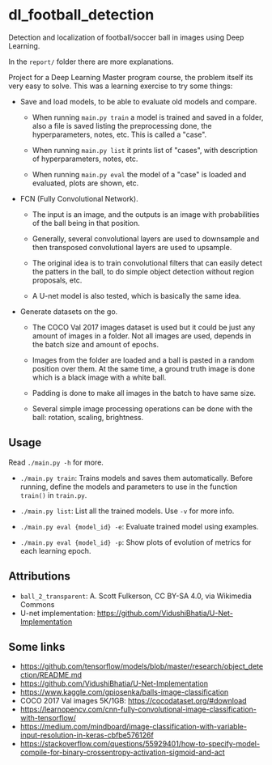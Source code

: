 # dl_football_detection

Detection and localization of football/soccer ball in images using Deep
Learning.

In the `report/` folder there are more explanations.

Project for a Deep Learning Master program course, the problem itself its very
easy to solve. This was a learning exercise to try some things:

- Save and load models, to be able to evaluate old models and compare.

    - When running `main.py train` a model is trained and saved in a folder,
      also a file is saved listing the preprocessing done, the hyperparameters,
      notes, etc. This is called a "case".

    - When running `main.py list` it prints list of "cases", with description of
      hyperparameters, notes, etc.

    - When running `main.py eval` the model of a "case" is loaded and evaluated,
      plots are shown, etc.

- FCN (Fully Convolutional Network).

    - The input is an image, and the outputs is an image with probabilities of
      the ball being in that position.

    - Generally, several convolutional layers are used to downsample and then
      transposed convolutional layers are used to upsample.

    - The original idea is to train convolutional filters that can easily detect
      the patters in the ball, to do simple object detection without region
      proposals, etc.

    - A U-net model is also tested, which is basically the same idea.

- Generate datasets on the go.

    - The COCO Val 2017 images dataset is used but it could be just any amount
      of images in a folder. Not all images are used, depends in the batch size
      and amount of epochs.

    - Images from the folder are loaded and a ball is pasted in a random
      position over them. At the same time, a ground truth image is done which
      is a black image with a white ball.

    - Padding is done to make all images in the batch to have same size.

    - Several simple image processing operations can be done with the ball:
      rotation, scaling, brightness.

## Usage

Read `./main.py -h` for more.

- `./main.py train`: Trains models and saves them automatically. Before running,
  define the models and parameters to use in the function `train()` in
  `train.py`.

- `./main.py list`: List all the trained models. Use `-v` for more info.

- `./main.py eval {model_id} -e`: Evaluate trained model using examples.

- `./main.py eval {model_id} -p`: Show plots of evolution of metrics for each
  learning epoch.

## Attributions

- `ball_2_transparent`: A. Scott Fulkerson, CC BY-SA 4.0, via Wikimedia Commons
- U-net implementation: https://github.com/VidushiBhatia/U-Net-Implementation

## Some links

- https://github.com/tensorflow/models/blob/master/research/object_detection/README.md
- https://github.com/VidushiBhatia/U-Net-Implementation
- https://www.kaggle.com/gpiosenka/balls-image-classification
- COCO 2017 Val images 5K/1GB: https://cocodataset.org/#download
- https://learnopencv.com/cnn-fully-convolutional-image-classification-with-tensorflow/
- https://medium.com/mindboard/image-classification-with-variable-input-resolution-in-keras-cbfbe576126f
- https://stackoverflow.com/questions/55929401/how-to-specify-model-compile-for-binary-crossentropy-activation-sigmoid-and-act
